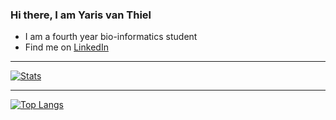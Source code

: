 ### Hi there, I am Yaris van Thiel 
* I am a fourth year bio-informatics student
* Find me on [LinkedIn](https://www.linkedin.com/in/yarisvanthiel)

---
[![Stats](https://github-readme-stats.vercel.app/api?username=yaris19&show_icons=true&hide_border=true&theme=dark)](https://github-readme-stats.vercel.app/api?username=yaris19&show_icons=true&hide_border=true&theme=dark?count_private=true)

---
[![Top Langs](https://github-readme-stats.vercel.app/api/top-langs/?username=yaris19&layout=compact&theme=dark)](https://github.com/yaris19/github-readme-stats)
